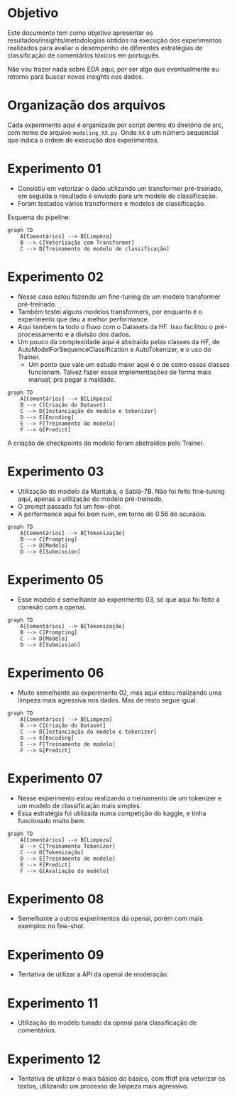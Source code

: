 # Objetivo

Este documento tem como objetivo apresentar os resultados/insights/metodologias obtidos na execução dos experimentos realizados para avaliar o desempenho de diferentes estratégias de classificação de comentários tóxicos em português.

Não vou trazer nada sobre EDA aqui, por ser algo que eventualmente eu retorno para buscar novos insights nos dados.

# Organização dos arquivos

Cada experimento aqui é organizado por script dentro do diretório de src, com nome de arquivo `modeling_XX.py`. Onde `XX` é um número sequencial que indica a ordem de execução dos experimentos.

# Experimento 01

- Consistiu em vetorizar o dado utilizando um transformer pré-treinado, em seguida o resultado é enviado para um modelo de classificação.
- Foram testados vários transformers e modelos de classificação.

Esquema do pipeline:

```mermaid
graph TD
    A[Comentários] --> B[Limpeza]
    B --> C[Vetorização com Transformer]
    C --> D[Treinamento do modelo de classificação]
```

# Experimento 02

- Nesse caso estou fazendo um fine-tuning de um modelo transformer pré-treinado.
- Também testei alguns modelos transformers, por enquanto é o experimento que deu a melhor performance.
- Aqui também ta todo o fluxo com o Datasets da HF. Isso facilitou o pré-processamento e a divisão dos dados.
- Um pouco da complexidade aqui é abstraída pelas classes da HF, de AutoModelForSequenceClassification e AutoTokenizer, e o uso do Trainer.
  - Um ponto que vale um estudo maior aqui é o de como essas classes funcionam. Talvez fazer essas implementações de forma mais manual, pra pegar a maldade.

```mermaid
graph TD
    A[Comentários] --> B[Limpeza]
    B --> C[Criação do Dataset]
    C --> D[Instanciação do modelo e tokenizer]
    D --> E[Encoding]
    E --> F[Treinamento do modelo]
    F --> G[Predict]
```

A criação de checkpoints do modelo foram abstraídos pelo Trainer.

# Experimento 03

- Utilização do modelo da Maritaka, o Sabiá-7B. Não foi feito fine-tuning aqui, apenas a utilização do modelo pré-treinado.
- O prompt passado foi um few-shot.
- A performance aqui foi bem ruim, em torno de 0.56 de acurácia.

```mermaid
graph TD
    A[Comentários] --> B[Tokenização]
    B --> C[Prompting]
    C --> D[Modelo]
    D --> E[Submission]
```

# Experimento 05

- Esse modelo é semelhante ao experimento 03, só que aqui foi feito a conexão com a openai.

```mermaid
graph TD
    A[Comentários] --> B[Tokenização]
    B --> C[Prompting]
    C --> D[Modelo]
    D --> E[Submission]
```

# Experimento 06

- Muito semelhante ao experimento 02, mas aqui estou realizando uma limpeza mais agressiva nos dados. Mas de resto segue igual.

```mermaid
graph TD
    A[Comentários] --> B[Limpeza]
    B --> C[Criação do Dataset]
    C --> D[Instanciação do modelo e tokenizer]
    D --> E[Encoding]
    E --> F[Treinamento do modelo]
    F --> G[Predict]
```

# Experimento 07

- Nesse experimento estou realizando o treinamento de um tokenizer e um modelo de classificação mais simples.
- Essa estratégia foi utilizada numa competição do kaggle, e tinha funcionado muito bem.

```mermaid
graph TD
    A[Comentários] --> B[Limpeza]
    B --> C[Treinamento Tokenizer]
    C --> D[Tokenização]
    D --> E[Treinamento do modelo]
    E --> F[Predict]
    F --> G[Avaliação do modelo]
```

# Experimento 08

- Semelhante a outros experimentos da openai, porém com mais exemplos no few-shot.

# Experimento 09

- Tentativa de utilizar a API da openai de moderação.

# Experimento 11

- Utilização do modelo tunado da openai para classificação de comentários.

# Experimento 12

- Tentativa de utilizar o mais básico do básico, com tfidf pra vetorizar os textos, utilizando um processo de limpeza mais agressivo.
